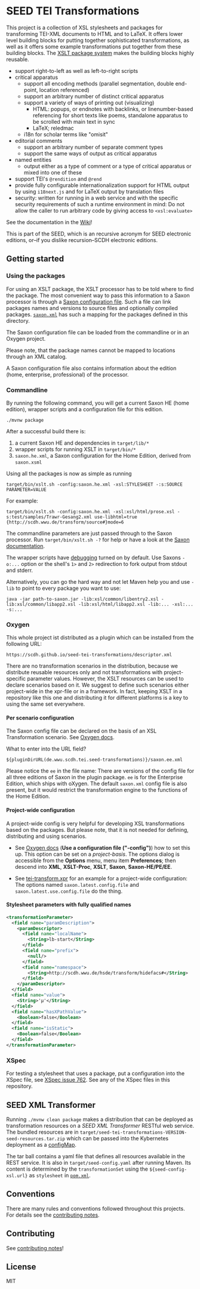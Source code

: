 # SEED TEI Transformations

This project is a collection of XSL stylesheets and packages for
transforming TEI-XML documents to HTML and to LaTeX. It offers lower
level building blocks for putting together sophisticated
transformations, as well as it offers some example transformations put
together from these building blocks. The [XSLT package
system](https://www.w3.org/TR/xslt-30/#packages-and-modules) makes the
building blocks highly reusable.

- support right-to-left as well as left-to-right scripts
- critical apparatus
  - support all encoding methods (parallel segmentation, double
	end-point, location referenced)
  - support an arbitrary number of distinct critical apparatus
  - support a variety of ways of printing out (visualizing)
	- HTML: popups, or endnotes with backlinks, or linenumber-based
      referencing for short texts like poems, standalone apparatus to
      be scrolled with main text in sync
	- LaTeX; reledmac
  - i18n for scholar terms like "omisit"
- editorial comments
  - support an arbitrary number of separate comment types
  - support the same ways of output as critical apparatus
- named entities
  - output either as a type of comment or a type of critical apparatus
    or mixed into one of these
- support TEI's `@rendition` and `@rend`
- provide fully configurable internationalization support for HTML
  output by using `i18next.js` and for LaTeX output by translation
  files
- security: written for running in a web service and with the specific
  security requirements of such a runtime environment in mind: Do not
  allow the caller to run arbitrary code by giving access to
  `<xsl:evaluate>`

See the documentation in the
[Wiki](https://github.com/SCDH/seed-tei-transformations/wiki)!

This is part of the SEED, which is an recursive acronym for SEED
electronic editions, or–if you dislike recursion–SCDH electronic
editions.

## Getting started

### Using the packages

For using an XSLT package, the XSLT processor has to be told where to
find the package. The most convenient way to pass this information to
a Saxon processor is through a [Saxon configuration
file](https://www.saxonica.com/documentation11/index.html#!configuration/configuration-file).
Such a file can link packages names and versions to source files and
optionally compiled packages. [`saxon.xml`](saxon.xml) has such a
mapping for the packages defined in this directory.

The Saxon configuration file can be loaded from the commandline or in
an Oxygen project.

Please note, that the package names cannot be mapped to locations
through an XML catalog.

A Saxon configuration file also contains information about the edition
(home, enterprise, professional) of the processor.

### Commandline

By running the following command, you will get a current Saxon HE
(home edition), wrapper scripts and a configuration file for this
edition.

```{shell}
./mvnw package
```

After a successful build there is:
1. a current Saxon HE and dependencies in `target/lib/*`
1. wrapper scripts for running XSLT in `target/bin/*`
1. `saxon.he.xml`, a Saxon configuration for the Home Edition, derived
   from `saxon.xsml`

Using all the packages is now as simple as running

```{shell}
target/bin/xslt.sh -config:saxon.he.xml -xsl:STYLESHEET -:s:SOURCE PARAMETER=VALUE
```

For example:

```{shell}
target/bin/xslt.sh -config:saxon.he.xml -xsl:xsl/html/prose.xsl -s:test/samples/Trawr-Gesang2.xml use-libhtml=true {http://scdh.wwu.de/transform/source#}mode=6
```

The commandline parameters are just passed through to the Saxon
processor. Run `target/bin/xslt.sh -?` for help or have a look at the
[Saxon
documentation](https://www.saxonica.com/documentation10/index.html#!using-xsl/commandline).

The wrapper scripts have [debugging](CONTRIBUTING.md#debugging) turned
on by default. Use Saxons `-o:...` option or the shell's `1>` and `2>`
redirection to fork output from stdout and stderr.

Alternatively, you can go the hard way and not let Maven help you and
use `-lib` to point to every package you want to use:

```{shell}
java -jar path-to-saxon.jar -lib:xsl/common/libentry2.xsl -lib:xsl/common/libapp2.xsl -lib:xsl/html/libapp2.xsl -lib:... -xsl:... -s:...
```


### Oxygen

This whole project ist distributed as a plugin which can be installed from the following URL:

```
https://scdh.github.io/seed-tei-transformations/descriptor.xml
```

There are no transformation scenarios in the distribution, because we
distribute reusable resources only and not transformations with
project-specific parameter values. However, the XSLT resources can be
used to declare scenarios based on it. We suggest to define such
scenarios either project-wide in the xpr-file or in a framework. In
fact, keeping XSLT in a repository like this one and distributing it
for different platforms is a key to using the same set everywhere.

#### Per scenario configuration

The Saxon config file can be declared on the basis of an XSL
Transformation scenario. See [Oxygen
docs](https://www.oxygenxml.com/doc/versions/21.1/ug-editor/topics/advanced-saxon-xslt-options-x-publishing2.html).

What to enter into the URL field?

```
${pluginDirURL(de.wwu.scdh.tei.seed-transformations)}/saxon.ee.xml
```

Please notice the `ee` in the file name: There are versions of the
config file for all three editions of Saxon in the plugin
package. `ee` is for the Enterprise Edition, which ships with
oXygen. The default `saxon.xml` config file is also present, but it
would restrict the transformation engine to the functions of the Home
Edition.

#### Project-wide configuration

A project-wide config is very helpful for developing XSL
transformations based on the packages. But please note, that it is not
needed for defining, distributing and using scenarios.

- See [Oxygen
  docs](https://www.oxygenxml.com/doc/versions/21.1/ug-editor/topics/preferences-xslt-saxon8.html)
  (**Use a configuration file ("-config")**) how to set this up. This
  option can be set on a *project-basis*. The options dialog is
  accessible from the **Options** menu, menu item **Preferences**;
  then descend into **XML**, **XSLT-Proc**, **XSLT**, **Saxon**,
  **Saxon-HE/PE/EE**.

- See [tei-transform.xpr](tei-transform.xpr) for an example for a
  project-wide configuration: The options named
  `saxon.latest.config.file` and `saxon.latest.use.config.file` do the
  thing.


#### Stylesheet parameters with fully qualified names

```xml
<transformationParameter>
  <field name="paramDescription">
	<paramDescriptor>
	  <field name="localName">
		<String>lb-start</String>
	  </field>
	  <field name="prefix">
		<null/>
	  </field>
	  <field name="namespace">
		<String>http://scdh.wwu.de/hsde/transform/hidefacs#</String>
	  </field>
	</paramDescriptor>
  </field>
  <field name="value">
	<String>'µ'</String>
  </field>
  <field name="hasXPathValue">
	<Boolean>false</Boolean>
  </field>
  <field name="isStatic">
	<Boolean>false</Boolean>
  </field>
</transformationParameter>
```


### XSpec

For testing a stylesheet that uses a package, put a configuration into
the XSpec file, see [XSpec issue
762](https://github.com/xspec/xspec/issues/762). See any of the XSpec
files in this repository.



## SEED XML Transformer

Running `./mvnw clean package` makes a distribution that can be
deployed as transformation resources on a *SEED XML Transformer*
RESTful web service.  The bundled resources are in
`target/seed-tei-transformations-VERSION-seed-resources.tar.zip` which
can be passed into the Kybernetes deployment as a
[configMap](https://kubernetes.io/docs/concepts/configuration/configmap/).

The tar ball contains a yaml file that defines all resources available
in the REST service. It is also in `target/seed-config.yaml` after
running Maven. Its content is determined by the `transformationSet`
using the `${seed-config-xsl.url}` as `stylesheet` in
[`pom.xml`](pom.xml).



## Conventions

There are many rules and conventions followed throughout this
projects. For details see the [contributing notes](CONTRIBUTING.md).


## Contributing

See [contributing notes](CONTRIBUTING.md)!


## License

MIT
